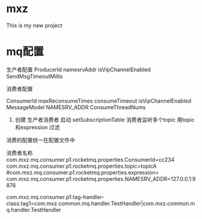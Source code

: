 # mxz
This is my new project




# mq配置

生产者配置
ProducerId
namesrvAddr
isVipChannelEnabled
SendMsgTimeoutMillis

消费者配置

ConsumerId
maxReconsumeTimes
consumeTimeout
isVipChannelEnabled
MessageModel
NAMESRV_ADDR
ConsumeThreadNums


1. 创建 生产者消费者 启动
setSubscriptionTable 消费者监听多个topic 用topic 和expression 过滤



消费的配置统一在配置文件中



消费者名称
com.mxz.mq.consumer.p1.rocketmq.properties.ConsumerId=cc234
com.mxz.mq.consumer.p1.rocketmq.properties.topic=topicA
#com.mxz.mq.consumer.p1.rocketmq.properties.expression=
com.mxz.mq.consumer.p1.rocketmq.properties.NAMESRV_ADDR=127.0.0.1:9876

com.mxz.mq.consumer.p1.tag-handler-class.tag1=com.mxz.common.mq.handler.TestHandler|com.mxz.common.mq.handler.TestHandler